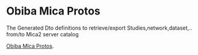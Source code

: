 # Obiba Mica Protos

The Generated  Dto definitions to retrieve/export Studies,network,dataset,.. from/to Mica2 server catalog

[Obiba MIca Protos](https://github.com/obiba/obiba-mica-protos).

